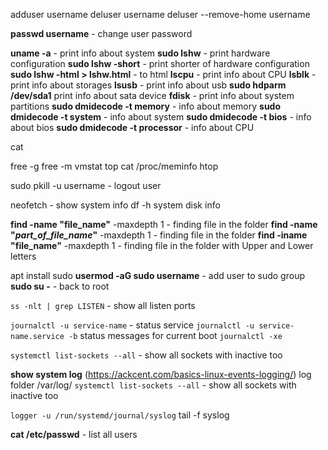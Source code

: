 adduser username
deluser username
deluser --remove-home username

**passwd username**  - change user password

**uname -a** - print info about system
**sudo  lshw** - print hardware configuration
**sudo  lshw -short** - print shorter of hardware configuration
**sudo lshw -html > lshw.html** - to html
**lscpu** - print info about CPU
**lsblk** - print info about storages
**lsusb** - print info about usb
**sudo hdparm **/dev/sda1**** print info about sata device
**fdisk** - print info about system partitions
**sudo dmidecode -t memory** - info about memory
**sudo dmidecode -t system** - info about system
**sudo dmidecode -t bios** - info about bios
**sudo dmidecode -t processor** - info about CPU

cat

free -g
free -m
vmstat
top 
cat /proc/meminfo
htop


sudo pkill -u username - logout user


neofetch - show system info
df -h  system disk info

  
**find -name "file_name"** -maxdepth 1 - finding file in the folder
**find -name "*part_of_file_name*"** -maxdepth 1 - finding file in the folder
**find -iname "file_name"** -maxdepth 1 - finding file in the folder with Upper and Lower letters

apt install sudo
**usermod -aG sudo username** - add user to sudo group
**sudo su -** - back to root

`ss -nlt | grep LISTEN` - show all listen ports

`journalctl -u service-name` - status service
`journalctl -u service-name.service -b` status messages for current boot
`journalctl -xe`


`systemctl list-sockets --all`  - show all sockets with inactive too 

**show system log**  (https://ackcent.com/basics-linux-events-logging/)
log folder /var/log/
`systemctl list-sockets --all`  - show all sockets with inactive too 

`logger -u /run/systemd/journal/syslog`
tail -f syslog

**cat /etc/passwd** - list all users